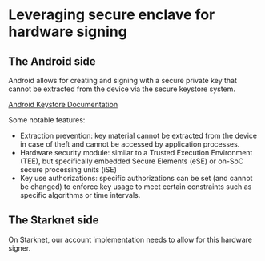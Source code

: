 

# Leveraging secure enclave for hardware signing


## The Android side 

Android allows for creating and signing with a secure private key that cannot be 
extracted from the device via the secure keystore system. 

[Android Keystore Documentation](https://developer.android.com/privacy-and-security/keystore)

Some notable features: 
- Extraction prevention: key material cannot be extracted from the device in case of theft and 
   cannot be accessed by application processes.
- Hardware security module: similar to a Trusted Execution Environment (TEE), but specifically 
   embedded Secure Elements (eSE) or on-SoC secure processing units (iSE)
- Key use authorizations: specific authorizations can be set (and cannot be changed) to enforce 
   key usage to meet certain constraints such as specific algorithms or time intervals.


## The Starknet side 

On Starknet, our account implementation needs to allow for this hardware signer.

